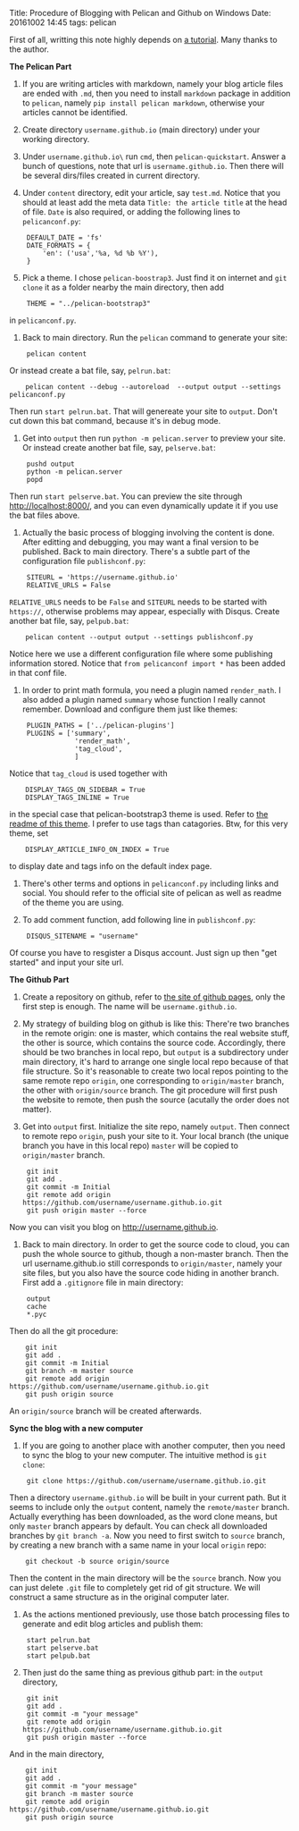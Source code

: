 Title: Procedure of Blogging with Pelican and Github on Windows
Date: 20161002 14:45
tags: pelican

First of all, writting this note highly depends on [a tutorial](https://spapas.github.io/2013/10/07/pelican-static-windows/). Many thanks to the author.

**The Pelican Part**

1. If you are writing articles with markdown, namely your blog article files are ended with `.md`, then you need to install `markdown` package in addition to `pelican`, 
namely `pip install pelican markdown`, otherwise your articles cannot be identified. 

1. Create directory `username.github.io` (main directory) under your working directory.

1. Under `username.github.io\` run `cmd`, then `pelican-quickstart`. 
Answer a bunch of questions, note that url is `username.github.io`. 
Then there will be several dirs/files created in current directory.

1. Under `content` directory, edit your article, say `test.md`. 
Notice that you should at least add the meta data `Title: the article title` at the head of file. 
`Date` is also required, or adding the following lines to `pelicanconf.py`:

        DEFAULT_DATE = 'fs'
        DATE_FORMATS = {
            'en': ('usa','%a, %d %b %Y'),
        }

1. Pick a theme. I chose `pelican-boostrap3`. 
Just find it on internet and `git clone` it as a folder nearby the main directory, then add 

        THEME = "../pelican-bootstrap3"
in `pelicanconf.py`.

1. Back to main directory. 
Run the `pelican` command to generate your site:

        pelican content
Or instead create a bat file, say, `pelrun.bat`:

        pelican content --debug --autoreload  --output output --settings pelicanconf.py
Then run `start pelrun.bat`. 
That will genereate your site to `output`.
Don't cut down this bat command, because it's in debug mode.

1. Get into `output` then run `python -m pelican.server` to preview your site.
Or instead create another bat file, say, `pelserve.bat`:

        pushd output
        python -m pelican.server
        popd
Then run `start pelserve.bat`.
You can preview the site through [http://localhost:8000/](http://localhost:8000/), and you can even dynamically update it if you use the bat files above.

1. Actually the basic process of blogging involving the content is done. 
After editting and debugging, you may want a final version to be published. 
Back to main directory. 
There's a subtle part of the configuration file `publishconf.py`:

        SITEURL = 'https://username.github.io'
        RELATIVE_URLS = False
`RELATIVE_URLS` needs to be `False` and `SITEURL` needs to be started with `https://`, otherwise problems may appear, especially with Disqus.
Create another bat file, say, `pelpub.bat`:

        pelican content --output output --settings publishconf.py
Notice here we use a different configuration file where some publishing information stored. 
Notice that `from pelicanconf import *` has been added in that conf file.

1. In order to print math formula, you need a plugin named `render_math`. 
I also added a plugin named `summary` whose function I really cannot remember.
Download and configure them just like themes:

        PLUGIN_PATHS = ['../pelican-plugins']
        PLUGINS = ['summary', 
                    'render_math',
                    'tag_cloud',
                    ]
Notice that `tag_cloud` is used together with 

        DISPLAY_TAGS_ON_SIDEBAR = True
        DISPLAY_TAGS_INLINE = True
in the special case that pelican-bootstrap3 theme is used.
Refer to [the readme of this theme](https://github.com/getpelican/pelican-themes/tree/master/pelican-bootstrap3). 
I prefer to use tags than catagories.
Btw, for this very theme, set 

        DISPLAY_ARTICLE_INFO_ON_INDEX = True
to display date and tags info on the default index page.

1. There's other terms and options in `pelicanconf.py` including links and social. 
You should refer to the official site of pelican as well as readme of the theme you are using.

1. To add comment function, add following line in `publishconf.py`:

        DISQUS_SITENAME = "username"
Of course you have to resgister a Disqus account. 
Just sign up then "get started" and input your site url.







**The Github Part**

1. Create a repository on github, refer to [the site of github pages](https://pages.github.com/), only the first step is enough. 
The name will be `username.github.io`.

1. My strategy of building blog on github is like this: 
There're two branches in the remote origin: 
one is master, which contains the real website stuff, the other is source, which contains the source code. 
Accordingly, there should be two branches in local repo, but `output` is a subdirectory under main directory, it's hard to arrange one single local repo because of that file structure. 
So it's reasonable to create two local repos pointing to the same remote repo `origin`, one corresponding to `origin/master` branch, the other with `origin/source` branch. 
The git procedure will first push the website to remote, then push the source (acutally the order does not matter). 

1. Get into `output` first.
Initialize the site repo, namely `output`. 
Then connect to remote repo `origin`, push your site to it. 
Your local branch (the unique branch you have in this local repo) `master` will be copied to `origin/master` branch.

        git init
        git add .
        git commit -m Initial
        git remote add origin https://github.com/username/username.github.io.git
        git push origin master --force
Now you can visit you blog on http://username.github.io. 

1. Back to main directory. 
In order to get the source code to cloud, you can push the whole source to github, though a non-master branch. 
Then the url username.github.io still corresponds to `origin/master`, namely your site files, but you also have the source code hiding in another branch.
First add a `.gitignore` file in main directory:

        output
        cache
        *.pyc
Then do all the git procedure:

        git init
        git add .
        git commit -m Initial
        git branch -m master source
        git remote add origin https://github.com/username/username.github.io.git
        git push origin source
An `origin/source` branch will be created afterwards.




**Sync the blog with a new computer**

1. If you are going to another place with another computer, then you need to sync the blog to your new computer. 
The intuitive method is `git clone`:

        git clone https://github.com/username/username.github.io.git
Then a directory `username.github.io` will be built in your current path. 
But it seems to include only the `output` content, namely the `remote/master` branch. 
Actually everything has been downloaded, as the word clone means, but only `master` branch appears by default. 
You can check all downloaded branches by `git branch -a`.
Now you need to first switch to `source` branch, by creating a new branch with a same name in your local `origin` repo:

        git checkout -b source origin/source
Then the content in the main directory will be the `source` branch. 
Now you can just delete `.git` file to completely get rid of git structure. 
We will construct a same structure as in the original computer later.

1. As the actions mentioned previously, use those batch processing files to generate and edit blog articles and publish them:

		start pelrun.bat
		start pelserve.bat
		start pelpub.bat

1. Then just do the same thing as previous github part: in the `output` directory, 

        git init
        git add .
        git commit -m "your message"
        git remote add origin https://github.com/username/username.github.io.git
        git push origin master --force
And in the main directory, 

        git init
        git add . 
        git commit -m "your message"
        git branch -m master source
        git remote add origin https://github.com/username/username.github.io.git
        git push origin source 

